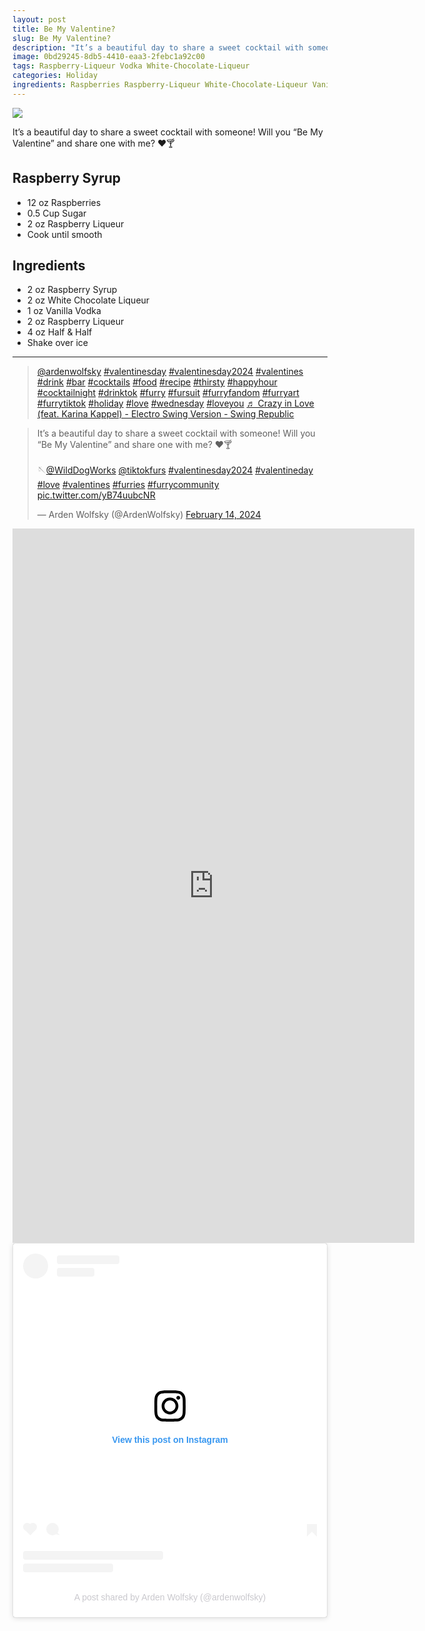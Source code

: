 ```yaml
---
layout: post
title: Be My Valentine?
slug: Be My Valentine?
description: "It’s a beautiful day to share a sweet cocktail with someone! Will you “Be My Valentine” and share one with me? ❤️🍸"
image: 0bd29245-8db5-4410-eaa3-2febc1a92c00
tags: Raspberry-Liqueur Vodka White-Chocolate-Liqueur
categories: Holiday
ingredients: Raspberries Raspberry-Liqueur White-Chocolate-Liqueur Vanilla-Vodka
---
```

<div class="drink-image-post"><img src="{{ site.cdn }}{{ page.image }}/public"></div>

It’s a beautiful day to share a sweet cocktail with someone! Will you “Be My Valentine” and share one with me? ❤️🍸

## Raspberry Syrup
- 12 oz Raspberries
- 0.5 Cup Sugar
- 2 oz Raspberry Liqueur
- Cook until smooth

## Ingredients
- 2 oz Raspberry Syrup
- 2 oz White Chocolate Liqueur
- 1 oz Vanilla Vodka
- 2 oz Raspberry Liqueur
- 4 oz Half & Half
- Shake over ice

<hr>

<div class="drink-media">
<blockquote class="tiktok-embed" cite="https://www.tiktok.com/@ardenwolfsky/video/7335504433545153838" data-video-id="7335504433545153838" style="max-width: 605px;min-width: 325px;" > <section> <a target="_blank" title="@ardenwolfsky" href="https://www.tiktok.com/@ardenwolfsky?refer=embed">@ardenwolfsky</a> <a title="valentinesday" target="_blank" href="https://www.tiktok.com/tag/valentinesday?refer=embed">#valentinesday</a> <a title="valentinesday2024" target="_blank" href="https://www.tiktok.com/tag/valentinesday2024?refer=embed">#valentinesday2024</a> <a title="valentines" target="_blank" href="https://www.tiktok.com/tag/valentines?refer=embed">#valentines</a> <a title="drink" target="_blank" href="https://www.tiktok.com/tag/drink?refer=embed">#drink</a> <a title="bar" target="_blank" href="https://www.tiktok.com/tag/bar?refer=embed">#bar</a> <a title="cocktails" target="_blank" href="https://www.tiktok.com/tag/cocktails?refer=embed">#cocktails</a> <a title="food" target="_blank" href="https://www.tiktok.com/tag/food?refer=embed">#food</a> <a title="recipe" target="_blank" href="https://www.tiktok.com/tag/recipe?refer=embed">#recipe</a> <a title="thirsty" target="_blank" href="https://www.tiktok.com/tag/thirsty?refer=embed">#thirsty</a> <a title="happyhour" target="_blank" href="https://www.tiktok.com/tag/happyhour?refer=embed">#happyhour</a> <a title="cocktailnight" target="_blank" href="https://www.tiktok.com/tag/cocktailnight?refer=embed">#cocktailnight</a> <a title="drinktok" target="_blank" href="https://www.tiktok.com/tag/drinktok?refer=embed">#drinktok</a> <a title="furry" target="_blank" href="https://www.tiktok.com/tag/furry?refer=embed">#furry</a> <a title="fursuit" target="_blank" href="https://www.tiktok.com/tag/fursuit?refer=embed">#fursuit</a> <a title="furryfandom" target="_blank" href="https://www.tiktok.com/tag/furryfandom?refer=embed">#furryfandom</a> <a title="furryart" target="_blank" href="https://www.tiktok.com/tag/furryart?refer=embed">#furryart</a> <a title="furrytiktok" target="_blank" href="https://www.tiktok.com/tag/furrytiktok?refer=embed">#furrytiktok</a> <a title="holiday" target="_blank" href="https://www.tiktok.com/tag/holiday?refer=embed">#holiday</a> <a title="love" target="_blank" href="https://www.tiktok.com/tag/love?refer=embed">#love</a> <a title="wednesday" target="_blank" href="https://www.tiktok.com/tag/wednesday?refer=embed">#wednesday</a> <a title="loveyou" target="_blank" href="https://www.tiktok.com/tag/loveyou?refer=embed">#loveyou</a> <a target="_blank" title="♬ Crazy in Love (feat. Karina Kappel) - Electro Swing Version - Swing Republic" href="https://www.tiktok.com/music/Crazy-in-Love-feat-Karina-Kappel-6756730079516035073?refer=embed">♬ Crazy in Love (feat. Karina Kappel) - Electro Swing Version - Swing Republic</a> </section> </blockquote> <script async src="https://www.tiktok.com/embed.js"></script>

<blockquote class="twitter-tweet tw-align-center"><p lang="en" dir="ltr">It’s a beautiful day to share a sweet cocktail with someone! Will you “Be My Valentine” and share one with me? ❤️🍸<br><br>🪡<a href="https://twitter.com/WildDogWorks?ref_src=twsrc%5Etfw">@WildDogWorks</a> <a href="https://twitter.com/tiktokfurs?ref_src=twsrc%5Etfw">@tiktokfurs</a> <a href="https://twitter.com/hashtag/valentinesday2024?src=hash&amp;ref_src=twsrc%5Etfw">#valentinesday2024</a> <a href="https://twitter.com/hashtag/valentineday?src=hash&amp;ref_src=twsrc%5Etfw">#valentineday</a> <a href="https://twitter.com/hashtag/love?src=hash&amp;ref_src=twsrc%5Etfw">#love</a> <a href="https://twitter.com/hashtag/valentines?src=hash&amp;ref_src=twsrc%5Etfw">#valentines</a> <a href="https://twitter.com/hashtag/furries?src=hash&amp;ref_src=twsrc%5Etfw">#furries</a> <a href="https://twitter.com/hashtag/furrycommunity?src=hash&amp;ref_src=twsrc%5Etfw">#furrycommunity</a> <a href="https://t.co/yB74uubcNR">pic.twitter.com/yB74uubcNR</a></p>&mdash; Arden Wolfsky (@ArdenWolfsky) <a href="https://twitter.com/ArdenWolfsky/status/1757816055412482432?ref_src=twsrc%5Etfw">February 14, 2024</a></blockquote> <script async src="https://platform.twitter.com/widgets.js" charset="utf-8"></script>

<div class="youtube-iframe"><iframe width="643" height="1143" src="https://www.youtube.com/embed/P-eIfsuwpxQ" title="Be my Valentine? #valentinesday #valentine #furries #recipe #cocktail #food #holiday #love" frameborder="0" allow="accelerometer; autoplay; clipboard-write; encrypted-media; gyroscope; picture-in-picture; web-share" allowfullscreen></iframe></div>

<blockquote class="instagram-media" data-instgrm-captioned data-instgrm-permalink="https://www.instagram.com/reel/C3VgQ2upr0t/?utm_source=ig_embed&amp;utm_campaign=loading" data-instgrm-version="14" style=" background:#FFF; border:0; border-radius:3px; box-shadow:0 0 1px 0 rgba(0,0,0,0.5),0 1px 10px 0 rgba(0,0,0,0.15); margin: 1px; max-width:540px; min-width:326px; padding:0; width:99.375%; width:-webkit-calc(100% - 2px); width:calc(100% - 2px);"><div style="padding:16px;"> <a href="https://www.instagram.com/reel/C3VgQ2upr0t/?utm_source=ig_embed&amp;utm_campaign=loading" style=" background:#FFFFFF; line-height:0; padding:0 0; text-align:center; text-decoration:none; width:100%;" target="_blank"> <div style=" display: flex; flex-direction: row; align-items: center;"> <div style="background-color: #F4F4F4; border-radius: 50%; flex-grow: 0; height: 40px; margin-right: 14px; width: 40px;"></div> <div style="display: flex; flex-direction: column; flex-grow: 1; justify-content: center;"> <div style=" background-color: #F4F4F4; border-radius: 4px; flex-grow: 0; height: 14px; margin-bottom: 6px; width: 100px;"></div> <div style=" background-color: #F4F4F4; border-radius: 4px; flex-grow: 0; height: 14px; width: 60px;"></div></div></div><div style="padding: 19% 0;"></div> <div style="display:block; height:50px; margin:0 auto 12px; width:50px;"><svg width="50px" height="50px" viewBox="0 0 60 60" version="1.1" xmlns="https://www.w3.org/2000/svg" xmlns:xlink="https://www.w3.org/1999/xlink"><g stroke="none" stroke-width="1" fill="none" fill-rule="evenodd"><g transform="translate(-511.000000, -20.000000)" fill="#000000"><g><path d="M556.869,30.41 C554.814,30.41 553.148,32.076 553.148,34.131 C553.148,36.186 554.814,37.852 556.869,37.852 C558.924,37.852 560.59,36.186 560.59,34.131 C560.59,32.076 558.924,30.41 556.869,30.41 M541,60.657 C535.114,60.657 530.342,55.887 530.342,50 C530.342,44.114 535.114,39.342 541,39.342 C546.887,39.342 551.658,44.114 551.658,50 C551.658,55.887 546.887,60.657 541,60.657 M541,33.886 C532.1,33.886 524.886,41.1 524.886,50 C524.886,58.899 532.1,66.113 541,66.113 C549.9,66.113 557.115,58.899 557.115,50 C557.115,41.1 549.9,33.886 541,33.886 M565.378,62.101 C565.244,65.022 564.756,66.606 564.346,67.663 C563.803,69.06 563.154,70.057 562.106,71.106 C561.058,72.155 560.06,72.803 558.662,73.347 C557.607,73.757 556.021,74.244 553.102,74.378 C549.944,74.521 548.997,74.552 541,74.552 C533.003,74.552 532.056,74.521 528.898,74.378 C525.979,74.244 524.393,73.757 523.338,73.347 C521.94,72.803 520.942,72.155 519.894,71.106 C518.846,70.057 518.197,69.06 517.654,67.663 C517.244,66.606 516.755,65.022 516.623,62.101 C516.479,58.943 516.448,57.996 516.448,50 C516.448,42.003 516.479,41.056 516.623,37.899 C516.755,34.978 517.244,33.391 517.654,32.338 C518.197,30.938 518.846,29.942 519.894,28.894 C520.942,27.846 521.94,27.196 523.338,26.654 C524.393,26.244 525.979,25.756 528.898,25.623 C532.057,25.479 533.004,25.448 541,25.448 C548.997,25.448 549.943,25.479 553.102,25.623 C556.021,25.756 557.607,26.244 558.662,26.654 C560.06,27.196 561.058,27.846 562.106,28.894 C563.154,29.942 563.803,30.938 564.346,32.338 C564.756,33.391 565.244,34.978 565.378,37.899 C565.522,41.056 565.552,42.003 565.552,50 C565.552,57.996 565.522,58.943 565.378,62.101 M570.82,37.631 C570.674,34.438 570.167,32.258 569.425,30.349 C568.659,28.377 567.633,26.702 565.965,25.035 C564.297,23.368 562.623,22.342 560.652,21.575 C558.743,20.834 556.562,20.326 553.369,20.18 C550.169,20.033 549.148,20 541,20 C532.853,20 531.831,20.033 528.631,20.18 C525.438,20.326 523.257,20.834 521.349,21.575 C519.376,22.342 517.703,23.368 516.035,25.035 C514.368,26.702 513.342,28.377 512.574,30.349 C511.834,32.258 511.326,34.438 511.181,37.631 C511.035,40.831 511,41.851 511,50 C511,58.147 511.035,59.17 511.181,62.369 C511.326,65.562 511.834,67.743 512.574,69.651 C513.342,71.625 514.368,73.296 516.035,74.965 C517.703,76.634 519.376,77.658 521.349,78.425 C523.257,79.167 525.438,79.673 528.631,79.82 C531.831,79.965 532.853,80.001 541,80.001 C549.148,80.001 550.169,79.965 553.369,79.82 C556.562,79.673 558.743,79.167 560.652,78.425 C562.623,77.658 564.297,76.634 565.965,74.965 C567.633,73.296 568.659,71.625 569.425,69.651 C570.167,67.743 570.674,65.562 570.82,62.369 C570.966,59.17 571,58.147 571,50 C571,41.851 570.966,40.831 570.82,37.631"></path></g></g></g></svg></div><div style="padding-top: 8px;"> <div style=" color:#3897f0; font-family:Arial,sans-serif; font-size:14px; font-style:normal; font-weight:550; line-height:18px;">View this post on Instagram</div></div><div style="padding: 12.5% 0;"></div> <div style="display: flex; flex-direction: row; margin-bottom: 14px; align-items: center;"><div> <div style="background-color: #F4F4F4; border-radius: 50%; height: 12.5px; width: 12.5px; transform: translateX(0px) translateY(7px);"></div> <div style="background-color: #F4F4F4; height: 12.5px; transform: rotate(-45deg) translateX(3px) translateY(1px); width: 12.5px; flex-grow: 0; margin-right: 14px; margin-left: 2px;"></div> <div style="background-color: #F4F4F4; border-radius: 50%; height: 12.5px; width: 12.5px; transform: translateX(9px) translateY(-18px);"></div></div><div style="margin-left: 8px;"> <div style=" background-color: #F4F4F4; border-radius: 50%; flex-grow: 0; height: 20px; width: 20px;"></div> <div style=" width: 0; height: 0; border-top: 2px solid transparent; border-left: 6px solid #f4f4f4; border-bottom: 2px solid transparent; transform: translateX(16px) translateY(-4px) rotate(30deg)"></div></div><div style="margin-left: auto;"> <div style=" width: 0px; border-top: 8px solid #F4F4F4; border-right: 8px solid transparent; transform: translateY(16px);"></div> <div style=" background-color: #F4F4F4; flex-grow: 0; height: 12px; width: 16px; transform: translateY(-4px);"></div> <div style=" width: 0; height: 0; border-top: 8px solid #F4F4F4; border-left: 8px solid transparent; transform: translateY(-4px) translateX(8px);"></div></div></div> <div style="display: flex; flex-direction: column; flex-grow: 1; justify-content: center; margin-bottom: 24px;"> <div style=" background-color: #F4F4F4; border-radius: 4px; flex-grow: 0; height: 14px; margin-bottom: 6px; width: 224px;"></div> <div style=" background-color: #F4F4F4; border-radius: 4px; flex-grow: 0; height: 14px; width: 144px;"></div></div></a><p style=" color:#c9c8cd; font-family:Arial,sans-serif; font-size:14px; line-height:17px; margin-bottom:0; margin-top:8px; overflow:hidden; padding:8px 0 7px; text-align:center; text-overflow:ellipsis; white-space:nowrap;"><a href="https://www.instagram.com/reel/C3VgQ2upr0t/?utm_source=ig_embed&amp;utm_campaign=loading" style=" color:#c9c8cd; font-family:Arial,sans-serif; font-size:14px; font-style:normal; font-weight:normal; line-height:17px; text-decoration:none;" target="_blank">A post shared by Arden Wolfsky (@ardenwolfsky)</a></p></div></blockquote> <script async src="//www.instagram.com/embed.js"></script>
</div>